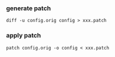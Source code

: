 ### generate patch

    diff -u config.orig config > xxx.patch

### apply patch

    patch config.orig -o config < xxx.patch
